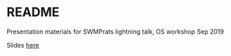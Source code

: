# README

Presentation materials for SWMPrats lightning talk, OS workshop Sep 2019

Slides [here](SWMPrats_pres.html)